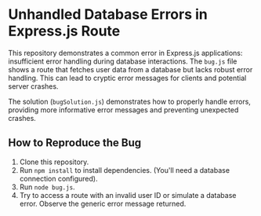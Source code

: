 # Unhandled Database Errors in Express.js Route

This repository demonstrates a common error in Express.js applications: insufficient error handling during database interactions.  The `bug.js` file shows a route that fetches user data from a database but lacks robust error handling.  This can lead to cryptic error messages for clients and potential server crashes.

The solution (`bugSolution.js`) demonstrates how to properly handle errors, providing more informative error messages and preventing unexpected crashes.

## How to Reproduce the Bug

1. Clone this repository.
2. Run `npm install` to install dependencies.  (You'll need a database connection configured). 
3. Run `node bug.js`.
4. Try to access a route with an invalid user ID or simulate a database error.  Observe the generic error message returned.